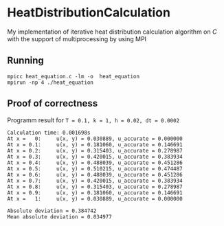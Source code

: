 # HeatDistributionCalculation
My implementation of iterative heat distribution calculation algorithm on _C_ with the support of multiprocessing by using MPI

## Running
```
mpicc heat_equation.c -lm -o  heat_equation
mpirun -np 4 ./heat_equation
```


## Proof of correctness
Programm result for `T = 0.1, k = 1, h = 0.02, dt = 0.0002`

```
Calculation time: 0.001698s
At x =   0:     u(x, y) = 0.030889, u_accurate = 0.000000
At x = 0.1:     u(x, y) = 0.181060, u_accurate = 0.146691
At x = 0.2:     u(x, y) = 0.315403, u_accurate = 0.278987
At x = 0.3:     u(x, y) = 0.420015, u_accurate = 0.383934
At x = 0.4:     u(x, y) = 0.488039, u_accurate = 0.451286
At x = 0.5:     u(x, y) = 0.510215, u_accurate = 0.474487
At x = 0.6:     u(x, y) = 0.488039, u_accurate = 0.451286
At x = 0.7:     u(x, y) = 0.420015, u_accurate = 0.383934
At x = 0.8:     u(x, y) = 0.315403, u_accurate = 0.278987
At x = 0.9:     u(x, y) = 0.181060, u_accurate = 0.146691
At x =   1:     u(x, y) = 0.030889, u_accurate = 0.000000

Absolute deviation = 0.384742
Mean absolute deviation = 0.034977
```
